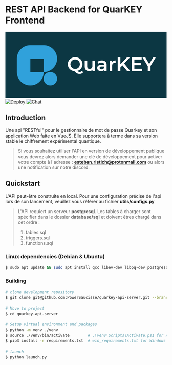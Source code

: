 # REST API Backend for QuarKEY Frontend

![Quarkey logo](https://github.com/PowerSaucisse/quarkey-api-server/blob/main/assets/img/quarkey-full.png?raw=true) [![Deploy](https://www.herokucdn.com/deploy/button.svg)](https://heroku.com/deploy?template=https://github.com/PowerSaucisse/Quarkey-api-server) [![Chat](https://img.shields.io/badge/chat-on%20discord-7289da.svg)](https://discord.gg/PatReunPk5)

## Introduction

Une api "RESTful" pour le gestionnaire de mot de passe Quarkey
et son application Web faite en VueJS. Elle supportera à terme
dans sa version stable le chiffrement expérimental quantique.

> Si vous souhaitez utiliser l'API en version de développement 
> publique vous devrez alors demander une clé de développement 
> pour activer votre compte à l'adresse : **esteban.ristich@protonmail.com** 
> ou alors une notification sur notre discord.

## Quickstart

L'API peut-être construite en local. Pour une configuration 
précise de l'api lors de son lancement, veuillez vous référer 
au fichier **utils/configs.py**

> L'API requiert un serveur **postgresql**. Les tables à charger
> sont spécifier dans le dossier **database/sql** et doivent
> êtres chargé dans cet ordre :
> 1. tables.sql
> 2. triggers.sql
> 3. functions.sql

### Linux dependencies (Debian & Ubuntu)

```bash
$ sudo apt update && sudo apt install gcc libev-dev libpq-dev postgresql python3 python3-venv
```

### Building

```bash
# clone development repository
$ git clone git@github.com:PowerSaucisse/quarkey-api-server.git --branch dev

# Move to project
$ cd quarkey-api-server

# Setup virtual environment and packages
$ python -m venv ./venv             
$ source ./venv/bin/activate        # .\venv\Scripts\Activate.ps1 for Windows
$ pip3 install -r requirements.txt  # win_requirements.txt for Windows

# launch
$ python launch.py
```
